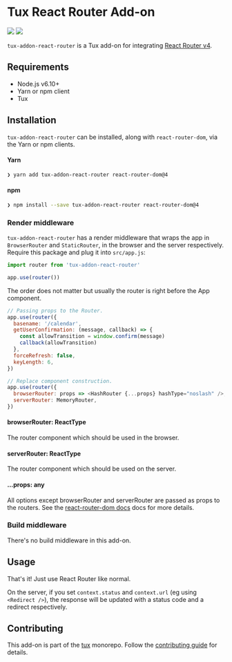 # Tux React Router Add-on

[![](https://img.shields.io/npm/v/tux-addon-react-router.svg)](https://npmjs.org/package/tux-addon-react-router) [![](https://img.shields.io/npm/dt/tux-addon-react-router.svg)](https://npmjs.org/package/tux-addon-react-router)

`tux-addon-react-router` is a Tux add-on for integrating [React Router v4](https://reacttraining.com/react-router/).

## Requirements

* Node.js v6.10+
* Yarn or npm client
* Tux

## Installation

`tux-addon-react-router` can be installed, along with `react-router-dom`, via the Yarn or npm clients.

#### Yarn

```bash
❯ yarn add tux-addon-react-router react-router-dom@4
```

#### npm

```bash
❯ npm install --save tux-addon-react-router react-router-dom@4
```

### Render middleware

`tux-addon-react-router` has a render middleware that wraps the app in `BrowserRouter` and `StaticRouter`, in the browser and the server respectively.  Require this package and plug it into `src/app.js`:

```js
import router from 'tux-addon-react-router'

app.use(router())
```

The order does not matter but usually the router is right before the App component.

```js
// Passing props to the Router.
app.use(router({
  basename: '/calendar',
  getUserConfirmation: (message, callback) => {
    const allowTransition = window.confirm(message)
    callback(allowTransition)
  },
  forceRefresh: false,
  keyLength: 6,
})

// Replace component construction.
app.use(router({
  browserRouter: props => <HashRouter {...props} hashType="noslash" />,
  serverRouter: MemoryRouter,
})
```

#### browserRouter: ReactType

The router component which should be used in the browser.

#### serverRouter: ReactType

The router component which should be used on the server.

#### ...props: any

All options except browserRouter and serverRouter are passed as props to the routers. See the [react-router-dom docs](https://reacttraining.com/react-router/web) docs for more details.

### Build middleware

There's no build middleware in this add-on.

## Usage

That's it! Just use React Router like normal.

On the server, if you set `context.status` and `context.url` (eg using `<Redirect />`), the response will be updated with a status code and a redirect respectively.

## Contributing

This add-on is part of the [tux](https://github.com/aranja/tux) monorepo. Follow the [contributing guide](/contributing.md) for details.

[peer-url]: [https://reacttraining.com/react-router/](https://reacttraining.com/react-router/)